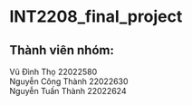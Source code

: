 # INT2208_final_project
## Thành viên nhóm:  
Vũ Đình Thọ 22022580  
Nguyễn Công Thành 22022630  
Nguyễn Tuấn Thành 22022624   
